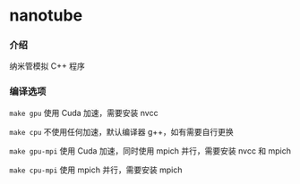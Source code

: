 # nanotube

### 介绍
纳米管模拟 C++ 程序

### 编译选项
`make gpu` 使用 Cuda 加速，需要安装 nvcc

`make cpu` 不使用任何加速，默认编译器 g++，如有需要自行更换

`make gpu-mpi` 使用 Cuda 加速，同时使用 mpich 并行，需要安装 nvcc 和 mpich

`make cpu-mpi` 使用 mpich 并行，需要安装 mpich